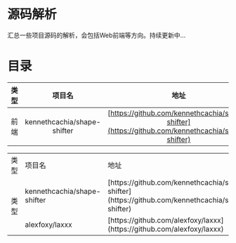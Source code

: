 源码解析
===
汇总一些项目源码的解析，会包括Web前端等方向。持续更新中...

目录
====
类型|项目名|地址
--|:--:|:--:
前端|kennethcachia/shape-shifter|[https://github.com/kennethcachia/shape-shifter](https://github.com/kennethcachia/shape-shifter)


<table>
  <tr>
    <td>类型</td>
    <td>项目名</td>
    <td>地址</td>
  </tr>
  <tr>
    <td rowspan="2">类型</td>
    <td>kennethcachia/shape-shifter</td>
    <td>[https://github.com/kennethcachia/shape-shifter](https://github.com/kennethcachia/shape-shifter)</td>
  </tr>
  <tr>
    <td>alexfoxy/laxxx</td>
    <td>[https://github.com/alexfoxy/laxxx](https://github.com/alexfoxy/laxxx)</td>
  </tr>
</table>
